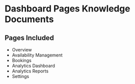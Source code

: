 # Dashboard Pages Knowledge Documents

## Pages Included
- Overview
- Availability Management
- Bookings
- Analytics Dashboard
- Analytics Reports
- Settings